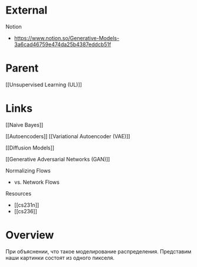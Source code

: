 

# External

Notion
- https://www.notion.so/Generative-Models-3a6cad46759e474da25b4387eddcb51f


# Parent

[[Unsupervised Learning (UL)]]

# Links

[[Naive Bayes]]

[[Autoencoders]]
[[Variational Autoencoder (VAE)]]

[[Diffusion Models]]

[[Generative Adversarial Networks (GAN)]]

Normalizing Flows
- vs. Network Flows

Resources
- [[cs231n]]
- [[cs236]]

# Overview

При объяснении, что такое моделирование распределения.
Представим наши картинки состоят из одного пикселя.

